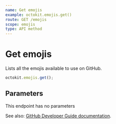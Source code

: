 ```yaml
---
name: Get emojis
example: octokit.emojis.get()
route: GET /emojis
scope: emojis
type: API method
---
```


# Get emojis

Lists all the emojis available to use on GitHub.

```js
octokit.emojis.get();
```

## Parameters

This endpoint has no parameters

See also: [GitHub Developer Guide documentation](https://docs.github.com/rest/reference/emojis/#get-emojis).
